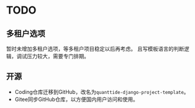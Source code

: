 # TODO

## 多租户选项

暂时未增加多租户选项，等多租户项目稳定以后再考虑。
且写模板语言的判断逻辑，调试压力较大，需要专门排期。

## 开源

- Coding仓库迁移到GitHub，改名为`quanttide-django-project-template`。
- Gitee同步GitHub仓库，以方便国内用户访问和使用。